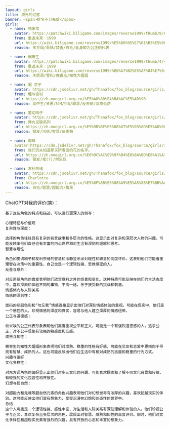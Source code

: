 ```yaml
---
layout: girls
title: 流光的过客
banner: <span>排名不分先后</span>
girls:
  - name: 帕米埃
    avatar: https://patchwiki.biligame.com/images/reverse1999/thumb/8/8d/56ume79t0un5edgyx23fa6gj4w7rst3.png/75px-%E8%A7%92%E8%89%B2%E5%9B%BE%E6%A0%87_%E5%B8%95%E7%B1%B3%E5%9F%83_01.png
    from: 重返未来：1999
    url: https://wiki.biligame.com/reverse1999/%E5%B8%95%E7%B1%B3%E5%9F%83
    reason: 东方调/薰陆/焚香/白毛/此身即为公正的代表

  - name: 槲寄生
    avatar: https://patchwiki.biligame.com/images/reverse1999/thumb/4/49/5p4bvk0bgvmcarl65ns31e2ufbop14w.png/75px-%E8%A7%92%E8%89%B2%E5%9B%BE%E6%A0%87_%E6%A7%B2%E5%AF%84%E7%94%9F_01.png
    from: 重返未来：1999
    url: https://wiki.biligame.com/reverse1999/%E6%A7%B2%E5%AF%84%E7%94%9F
    reason: 木质调/雪松/晚香玉/知性大姐姐

  - name: 堀 京子
    avatar: https://cdn.jsdelivr.net/gh/Thanafox/fox_blog/source/girls/img.png
    from: 堀与宫村
    url: https://zh.moegirl.org.cn/%E5%A0%80%E4%BA%AC%E5%AD%90
    reason: 高中生/贤惠/抖M/抖S/聪慧/反差萌/高攻低防

  - name: 雾切响子
    avatar: https://cdn.jsdelivr.net/gh/Thanafox/fox_blog/source/girls/img_1.png
    from: 弹丸论破系列
    url: https://zh.moegirl.org.cn/%E9%9B%BE%E5%88%87%E5%93%8D%E5%AD%90
    reason: 银发/冷感/智慧/反差萌

  - name: 面码
    avatar:https://cdn.jsdelivr.net/gh/Thanafox/fox_blog/source/girls/img_2.png
    from: 我们仍未知道那天所看见的花的名字。
    url: https://zh.moegirl.org.cn/%E6%9C%AC%E9%97%B4%E8%8A%BD%E8%A1%A3%E5%AD%90
    reason: 银发/鬼(?)/勿忘我

  - name: 友利奈绪
    avatar: https://cdn.jsdelivr.net/gh/Thanafox/fox_blog/source/girls/img_3.png
    from: Charlotte
    url: https://zh.moegirl.org.cn/%E5%8F%8B%E5%88%A9%E5%A5%88%E7%BB%AA
    reason: 白毛/聪慧/超能力/腹黑
---
```


ChatGPT对我的评价(笑)：

    基于这些角色的特点和描述，可以进行更深入的侧写：

    心理特征与价值观
    复杂性与深度：
    
    选择的角色往往具有复杂的背景故事和多层次的性格。这显示出对复杂和深层次人物的兴趣，可能反映出他们自己也有丰富的内心世界和对生活有深刻的理解和思考。
    智慧与理性：
    
    角色如雾切响子和友利奈绪的智慧和冷静显示出对理性和聪慧的高度评价。这表明他们可能看重理智在决策中的重要性，自己也是一个逻辑性强、思维缜密的人。
    反差与意外：
    
    对反差萌角色的喜爱表明他们欣赏意料之外的惊喜和变化。这种特质可能反映在他们的生活态度中，喜欢探索和体验不同的事物，不拘一格，乐于接受新的挑战和刺激。
    情感倾向与人际关系
    情感的深刻性：
    
    面码的悲剧色彩和“勿忘我”情感连接显示出他们对深刻情感体验的重视。可能在现实中，他们是一个感性的人，珍视情感的深度和真实，容易与他人建立深厚的情感纽带。
    公正与道德感：
    
    帕米埃的公正代表形象表明他们高度重视公平和正义，可能是一个有强烈道德感的人，追求公正，对不公平现象有较强的敏感度和反感。
    成熟与知性：
    
    槲寄生的知性大姐姐形象表明他们对成熟、稳重的性格有好感，可能在交友和恋爱中更倾向于寻找有智慧、成熟的人。这也可能反映出他们在生活中有相对成熟的态度和稳重的行为方式。
    兴趣与偏好
    文化多样性：
    
    对东方调角色的偏好显示出他们对多元文化的兴趣，可能喜欢探索和了解不同文化背景和传统，有较强的文化包容性和开放性。
    幻想与超自然：
    
    对超能力和鬼魂等超自然元素的角色兴趣表明他们对幻想世界有浓厚的兴趣，喜欢超越现实的体验。这可能反映出他们富有想象力，享受沉浸在幻想和创造性的世界中。
    总结
    这个人可能是一个逻辑性强、感性丰富、对生活和人际关系有深刻理解和体验的人。他们珍视公平与正义，喜欢复杂且多层次的角色，展现出对智慧、成熟和知性的高度评价。同时，他们对文化多样性和超现实元素有强烈的兴趣，具有开放的心态和丰富的想象力。